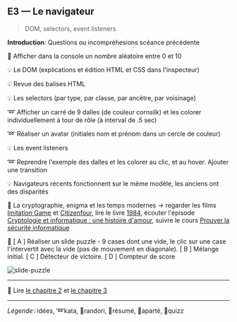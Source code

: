 ## E3 — Le navigateur
> DOM, selectors, event listeners

__Introduction__: Questions ou incompréhesions scéance précédente

:cactus: Afficher dans la console un nombre aléatoire entre 0 et 10

:bulb: Le DOM (explications et édition HTML et CSS dans l'inspecteur)

:bulb: Revue des balises HTML

:bulb: Les selectors (par type, par classe, par ancètre, par voisinage)

:loop: Afficher un carré de 9 dalles (de couleur cornsilk) et les colorer individuellement à tour de rôle (à interval de .5 sec)

:loop: Réaliser un avatar (initiales nom et prénom dans un cercle de couleur)

:bulb: Les event listeners

:loop: Reprendre l'exemple des dalles et les colorer au clic, et au hover. Ajouter une transition

:bulb: Navigateurs récents fonctionnent sur le même modèle, les anciens ont des disparités

:cookie: La cryptographie, enigma et les temps modernes → regarder les films [Imitation Game](http://www.senscritique.com/film/Imitation_Game/10625262) et [Citizenfour](http://www.senscritique.com/film/Citizenfour/12556559), lire le livre [1984](http://www.senscritique.com/livre/1984/245854), écouter l'épisode [Cryptologie et informatique : une histoire d'amour](http://plus.franceculture.fr/partenaires/selection-france-culture/place-de-la-toile-cryptologie-et-informatique-une-histoire-d), suivre le cours [Prouver la sécurité informatique](http://www.college-de-france.fr/site/gerard-berry/seminar-2015-03-25-17h30.htm)

:beginner: [ A ] Réaliser un slide puzzle - 9 cases dont une vide, le clic sur une case l'intervertit avec la vide (pas de mouvement en diagonale). [ B ] Mélange initial. [ C ] Détecteur de victoire. [ D ] Compteur de score

![slide-puzzle](https://cloud.githubusercontent.com/assets/606754/10415943/50b58798-7000-11e5-962f-02727ad2c802.jpg)

---

:closed_book: Lire [le chapitre 2](https://goo.gl/QbZSn8#heading=h.4mzfbzxpf5lm) et [le chapitre 3](https://goo.gl/QbZSn8#heading=h.j64qridxx31m)

---

_Légende_:bulb:idées, :loop:kata, :beginner:randori, :closed_book:résumé, :cookie:aparté, :cactus:quizz
